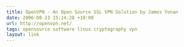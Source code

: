 ```yaml
---
title: OpenVPN - An Open Source SSL VPN Solution by James Yonan
date: 2006-08-23 15:14:28 +10:00
url: http://openvpn.net/
tags: opensource software linux cryptography vpn
layout: link
---
```

